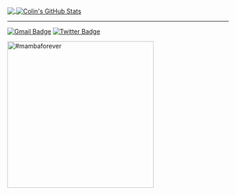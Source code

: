 <a href="https://github.com/lin-credible">
  <img align="center" src="https://github-readme-stats.vercel.app/api/top-langs/?username=lin-credible&hide=java,html,tex&title_color=f8f8f3&text_color=f8f8f3&icon_color=8be9fd&bg_color=383a59&langs_count=4" />
</a>

<a href="https://github.com/lin-credible">
  <img align="center" src="https://github-readme-stats.vercel.app/api?username=lin-credible&show_icons=true&line_height=33&count_private=true&title_color=f8f8f3&text_color=f8f8f3&icon_color=8be9fd&bg_color=383a59" alt="Colin's GitHub Stats" />
</a>

---

[![Gmail Badge](https://img.shields.io/badge/-Gmail-c14438?style=flat-square&logo=Gmail&logoColor=white&link=mailto:linuxtaolinran@gmail.com)](mailto:linuxtaolinran@gmail.com) [![Twitter Badge](https://img.shields.io/badge/-co1intao-1ca0f1?style=flat-square&labelColor=1ca0f1&logo=twitter&logoColor=white&link=https://twitter.com/colintao404)](https://twitter.com/colintao404)

<img height="333" alt="#mambaforever" src="https://user-images.githubusercontent.com/3191641/159721214-5b63621a-390f-4ba9-8df0-9451d8226e5c.png">
